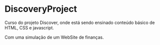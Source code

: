 ﻿# DiscoveryProject

Curso do projeto Discover, onde está sendo ensinado conteúdo básico de HTML, CSS e javascript.

Com uma simulação de um WebSite de finanças.
